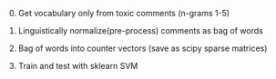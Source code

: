 0. Get vocabulary only from toxic comments (n-grams 1-5)

1. Linguistically normalize(pre-process) comments as bag of words

2. Bag of words into counter vectors (save as scipy sparse matrices)

3. Train and test with sklearn SVM

